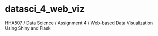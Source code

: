 # datasci_4_web_viz
HHA507 / Data Science / Assignment 4 / Web-based Data Visualization Using Shiny and Flask
